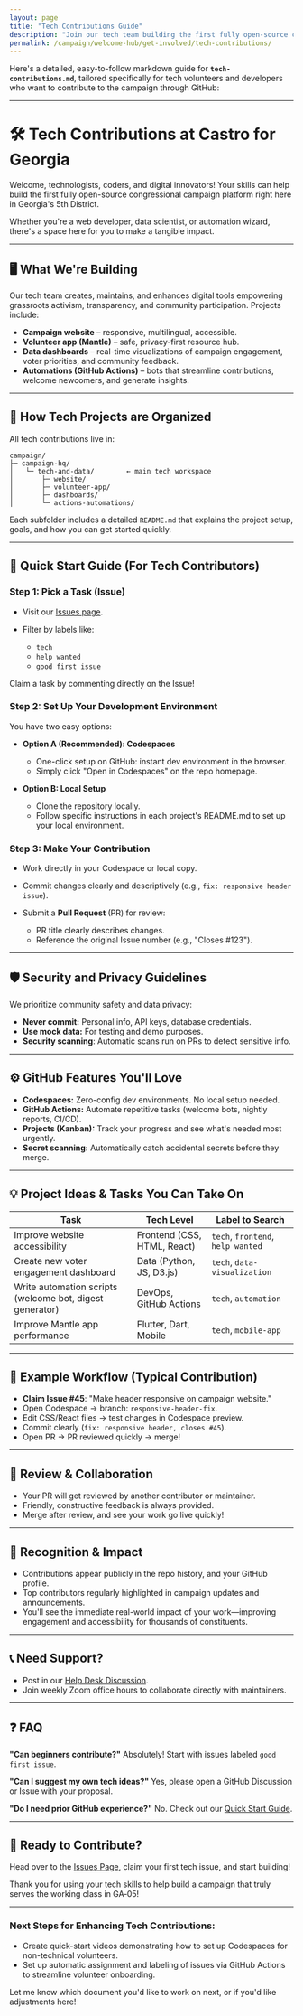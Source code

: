 ```yaml
---
layout: page
title: "Tech Contributions Guide"
description: "Join our tech team building the first fully open-source congressional campaign platform. Contribute to websites, apps, dashboards, and automation tools."
permalink: /campaign/welcome-hub/get-involved/tech-contributions/
---
```


Here's a detailed, easy-to-follow markdown guide for **`tech-contributions.md`**, tailored specifically for tech volunteers and developers who want to contribute to the campaign through GitHub:

---

# 🛠️ Tech Contributions at Castro for Georgia

Welcome, technologists, coders, and digital innovators! Your skills can help build the first fully open-source congressional campaign platform right here in Georgia's 5th District.

Whether you're a web developer, data scientist, or automation wizard, there's a space here for you to make a tangible impact.

---

## 🖥️ What We're Building

Our tech team creates, maintains, and enhances digital tools empowering grassroots activism, transparency, and community participation. Projects include:

* **Campaign website** – responsive, multilingual, accessible.
* **Volunteer app (Mantle)** – safe, privacy-first resource hub.
* **Data dashboards** – real-time visualizations of campaign engagement, voter priorities, and community feedback.
* **Automations (GitHub Actions)** – bots that streamline contributions, welcome newcomers, and generate insights.

---

## 📂 How Tech Projects are Organized

All tech contributions live in:

```
campaign/
├─ campaign-hq/
│   └─ tech-and-data/        ← main tech workspace
│       ├─ website/
│       ├─ volunteer-app/
│       ├─ dashboards/
│       └─ actions-automations/
```

Each subfolder includes a detailed `README.md` that explains the project setup, goals, and how you can get started quickly.

---

## 🚀 Quick Start Guide (For Tech Contributors)

### Step 1: Pick a Task (Issue)

* Visit our [Issues page](https://github.com/CastroForGeorgia/campaign/issues).
* Filter by labels like:

  * `tech`
  * `help wanted`
  * `good first issue`

Claim a task by commenting directly on the Issue!

### Step 2: Set Up Your Development Environment

You have two easy options:

* **Option A (Recommended): Codespaces**

  * One-click setup on GitHub: instant dev environment in the browser.
  * Simply click "Open in Codespaces" on the repo homepage.

* **Option B: Local Setup**

  * Clone the repository locally.
  * Follow specific instructions in each project's README.md to set up your local environment.

### Step 3: Make Your Contribution

* Work directly in your Codespace or local copy.
* Commit changes clearly and descriptively (e.g., `fix: responsive header issue`).
* Submit a **Pull Request** (PR) for review:

  * PR title clearly describes changes.
  * Reference the original Issue number (e.g., "Closes #123").

---

## 🛡️ Security and Privacy Guidelines

We prioritize community safety and data privacy:

* **Never commit:** Personal info, API keys, database credentials.
* **Use mock data:** For testing and demo purposes.
* **Security scanning**: Automatic scans run on PRs to detect sensitive info.

---

## ⚙️ GitHub Features You'll Love

* **Codespaces:** Zero-config dev environments. No local setup needed.
* **GitHub Actions:** Automate repetitive tasks (welcome bots, nightly reports, CI/CD).
* **Projects (Kanban):** Track your progress and see what's needed most urgently.
* **Secret scanning:** Automatically catch accidental secrets before they merge.

---

## 💡 Project Ideas & Tasks You Can Take On

| Task                                                     | Tech Level                  | Label to Search                   |
| -------------------------------------------------------- | --------------------------- | --------------------------------- |
| Improve website accessibility                            | Frontend (CSS, HTML, React) | `tech`, `frontend`, `help wanted` |
| Create new voter engagement dashboard                    | Data (Python, JS, D3.js)    | `tech`, `data-visualization`      |
| Write automation scripts (welcome bot, digest generator) | DevOps, GitHub Actions      | `tech`, `automation`              |
| Improve Mantle app performance                           | Flutter, Dart, Mobile       | `tech`, `mobile-app`              |

---

## 📖 Example Workflow (Typical Contribution)

* **Claim Issue #45**: "Make header responsive on campaign website."
* Open Codespace → branch: `responsive-header-fix`.
* Edit CSS/React files → test changes in Codespace preview.
* Commit clearly (`fix: responsive header, closes #45`).
* Open PR → PR reviewed quickly → merge!

---

## 📝 Review & Collaboration

* Your PR will get reviewed by another contributor or maintainer.
* Friendly, constructive feedback is always provided.
* Merge after review, and see your work go live quickly!

---

## 🌟 Recognition & Impact

* Contributions appear publicly in the repo history, and your GitHub profile.
* Top contributors regularly highlighted in campaign updates and announcements.
* You'll see the immediate real-world impact of your work—improving engagement and accessibility for thousands of constituents.

---

## 📞 Need Support?

* Post in our [Help Desk Discussion](https://discord.gg/ep6dBqPjhG/categories/help-desk).
* Join weekly Zoom office hours to collaborate directly with maintainers.

---

## ❓ FAQ

**"Can beginners contribute?"**
Absolutely! Start with issues labeled `good first issue`.

**"Can I suggest my own tech ideas?"**
Yes, please open a GitHub Discussion or Issue with your proposal.

**"Do I need prior GitHub experience?"**
No. Check out our [Quick Start Guide](../get-involved/quick-start-guide.md).

---

## 🚦 Ready to Contribute?

Head over to the [Issues Page](https://github.com/CastroForGeorgia/campaign/issues), claim your first tech issue, and start building!

Thank you for using your tech skills to help build a campaign that truly serves the working class in GA‑05!

---

### Next Steps for Enhancing Tech Contributions:

* Create quick-start videos demonstrating how to set up Codespaces for non-technical volunteers.
* Set up automatic assignment and labeling of issues via GitHub Actions to streamline volunteer onboarding.

Let me know which document you'd like to work on next, or if you'd like adjustments here!

